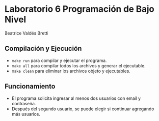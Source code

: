 # Laboratorio 6 Programación de Bajo Nivel  
Beatrice Valdés Bretti

## Compilación y Ejecución
- `make run` para compilar y ejecutar el programa.
- `make all` para compilar todos los archivos y generar el ejecutable.
- `make clean` para eliminar los archivos objeto y ejecutables.

## Funcionamiento
- El programa solicita ingresar al menos dos usuarios con email y contraseña.
- Después del segundo usuario, se puede elegir si continuar agregando más usuarios.
